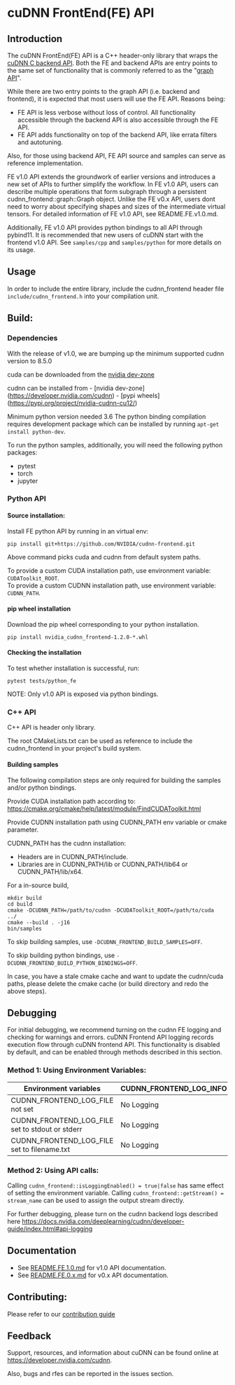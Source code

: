 # cuDNN FrontEnd(FE) API

## Introduction
The cuDNN FrontEnd(FE) API is a C++ header-only library that wraps the [cuDNN C backend API](https://docs.nvidia.com/deeplearning/cudnn/api/index.html#cudnn-backend-api). Both the FE and backend APIs are entry points to the same set of functionality that is commonly referred to as the "[graph API](https://docs.nvidia.com/deeplearning/cudnn/developer-guide/index.html#op-fusion)".

While there are two entry points to the graph API (i.e. backend and frontend), it is expected that most users will use the FE API. Reasons being:

- FE API is less verbose without loss of control. All functionality accessible through the backend API is also accessible through the FE API.
- FE API adds functionality on top of the backend API, like errata filters and autotuning.

Also, for those using backend API, FE API source and samples can serve as reference implementation.

FE v1.0 API extends the groundwork of earlier versions and introduces a new set of APIs to further simplify the workflow. In FE v1.0 API, users can describe multiple operations that form subgraph through a persistent cudnn_frontend::graph::Graph object. Unlike the FE v0.x API, users dont need to worry about specifying shapes and sizes of the intermediate virtual tensors. For detailed information of FE v1.0 API, see README.FE.v1.0.md. 

Additionally, FE v1.0 API provides python bindings to all API through pybind11. It is recommended that new users of cuDNN start with the frontend v1.0 API. See `samples/cpp` and `samples/python` for more details on its usage.

## Usage
In order to include the entire library, include the cudnn_frontend header file `include/cudnn_frontend.h` into your compilation unit.

## Build:

### Dependencies
With the release of v1.0, we are bumping up the minimum supported cudnn version to 8.5.0

cuda can be downloaded from the [nvidia dev-zone](https://developer.nvidia.com/cuda-downloads)

cudnn can be installed from 
    - [nvidia dev-zone] (https://developer.nvidia.com/cudnn)
    - [pypi wheels] (https://pypi.org/project/nvidia-cudnn-cu12/)

Minimum python version needed 3.6
The python binding compilation requires development package which can be installed by running `apt-get install python-dev`.

To run the python samples, additionally, you will need the following python packages:
- pytest
- torch
- jupyter


### Python API

#### Source installation:
Install FE python API by running in an virtual env:
```
pip install git+https://github.com/NVIDIA/cudnn-frontend.git
```

Above command picks cuda and cudnn from default system paths.

To provide a custom CUDA installation path, use environment variable: `CUDAToolkit_ROOT`.  
To provide a custom CUDNN installation path, use environment variable: `CUDNN_PATH`.

#### pip wheel installation

Download the pip wheel corresponding to your python installation.

```
pip install nvidia_cudnn_frontend-1.2.0-*.whl
```

#### Checking the installation
To test whether installation is successful, run:
```
pytest tests/python_fe
```

NOTE: Only v1.0 API is exposed via python bindings.


### C++ API

C++ API is header only library.

The root CMakeLists.txt can be used as reference to include the cudnn_frontend in your project's build system.

#### Building samples
The following compilation steps are only required for building the samples and/or python bindings.

Provide CUDA installation path according to: https://cmake.org/cmake/help/latest/module/FindCUDAToolkit.html  

Provide CUDNN installation path using CUDNN_PATH env variable or cmake parameter.

CUDNN_PATH has the cudnn installation:
- Headers are in CUDNN_PATH/include.
- Libraries are in CUDNN_PATH/lib or CUDNN_PATH/lib64 or CUDNN_PATH/lib/x64.

For a in-source build,
```
mkdir build
cd build
cmake -DCUDNN_PATH=/path/to/cudnn -DCUDAToolkit_ROOT=/path/to/cuda  ../
cmake --build . -j16
bin/samples
```

To skip building samples, use `-DCUDNN_FRONTEND_BUILD_SAMPLES=OFF`.

To skip building python bindings, use `-DCUDNN_FRONTEND_BUILD_PYTHON_BINDINGS=OFF`.

In case, you have a stale cmake cache and want to update the cudnn/cuda paths, please delete the cmake cache (or build directory and redo the above steps).

## Debugging
For initial debugging, we recommend turning on the cudnn FE logging and checking for warnings and errors.
cuDNN Frontend API logging records execution flow through cuDNN frontend API. This functionality is disabled by default, and can be enabled through methods described in this section.

### Method 1: Using Environment Variables:
| Environment variables                             | CUDNN_FRONTEND_LOG_INFO=0 | CUDNN_FRONTEND_LOG_INFO=1 |
| ------------------------------------------------- | ------------------------- | -----------               |
| CUDNN_FRONTEND_LOG_FILE not set                   | No Logging                | No Logging                |
| CUDNN_FRONTEND_LOG_FILE set to stdout or stderr   | No Logging                | Logging to cout or cerr   |
| CUDNN_FRONTEND_LOG_FILE set to filename.txt       | No Logging                | Logging to the filename   |

### Method 2: Using API calls:
Calling `cudnn_frontend::isLoggingEnabled() = true|false` has same effect of setting the environment variable.
Calling `cudnn_frontend::getStream() = stream_name` can be used to assign the output stream directly.

For further debugging, please turn on the cudnn backend logs described here https://docs.nvidia.com/deeplearning/cudnn/developer-guide/index.html#api-logging

## Documentation
- See [README.FE.1.0.md](README.FE.1.0.md) for v1.0 API documentation.
- See [README.FE.0.x.md](README.FE.0.x.md) for v0.x API documentation.

## Contributing:
Please refer to our [contribution guide](CONTRIBUTING.md)

## Feedback
Support, resources, and information about cuDNN can be found online at https://developer.nvidia.com/cudnn. 

Also, bugs and rfes can be reported in the issues section.
